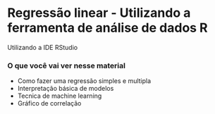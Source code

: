 # Regressão linear - Utilizando a ferramenta de análise de dados R
Utilizando a IDE RStudio

### O que você vai ver nesse material
- Como fazer uma regressão simples e multipla
- Interpretação básica de modelos
- Tecnica de machine learning
- Gráfico de correlação 

